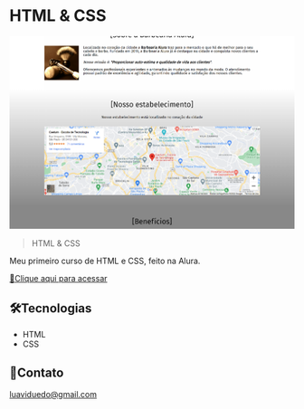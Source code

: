 # HTML & CSS

![preview](./imagens/preview.png)

>HTML & CSS

Meu primeiro curso de HTML e CSS, feito na Alura.

[🔗Clique aqui para acessar](https://luan010z.github.io/NLW-esports-explorer)

## 🛠️Tecnologias 

- HTML
- CSS

## 🌹Contato

luaviduedo@gmail.com